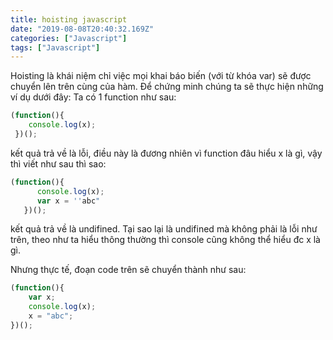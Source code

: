```yaml
---
title: hoisting javascript
date: "2019-08-08T20:40:32.169Z"
categories: ["Javascript"]
tags: ["Javascript"]
---
```

Hoisting là khái niệm chỉ việc mọi khai báo biến (với từ khóa var) sẽ được chuyển lên trên cùng của hàm. Để chứng minh chúng ta sẽ thực hiện những ví dụ dưới đây: Ta có 1 function như sau:
```javascript
(function(){
    console.log(x);
 })();
```
kết quả trả về là lỗi, điều này là đương nhiên vì function đâu hiểu x là gì, vậy thì viết như sau thì sao:
```javascript
(function(){
      console.log(x);
      var x = ''abc"
   })();
```
kết quả trả về là undifined. Tại sao lại là undifined mà không phải là lỗi như trên, theo như ta hiểu thông thường thì console cũng không thể hiểu đc x là gì.

Nhưng thực tế, đoạn code trên sẽ chuyển thành như sau:

```javascript
(function(){
    var x;
    console.log(x);
    x = "abc"; 
})();
```